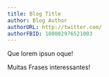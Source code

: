 ```yaml
---
title: Blog Title
author: Blog Author
authorURL: http://twitter.com/
authorFBID: 100002976521003
---
```


Que lorem ipsun oque!

<!--truncate-->

Muitas Frases interessantes!